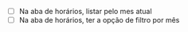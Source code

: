  - [ ] Na aba de horários, listar pelo mes atual
 - [ ] Na aba de horários, ter a opção de filtro por mês